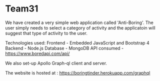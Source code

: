 # Team31
We have created a very simple web application called 'Anti-Boring'. The user simply needs to select a category of activity and the applicatoin will suggest that type of activity to the user.

Technologies used:
Frontend - Embedded JavaScript and Bootstrap 4
Backend - Node.js
Database - MongoDB
API consumed - https://www.boredapi.com/api/

We also set-up Apollo Graph-ql client and server. 

The website is hosted at : https://boringtinder.herokuapp.com/graphql


